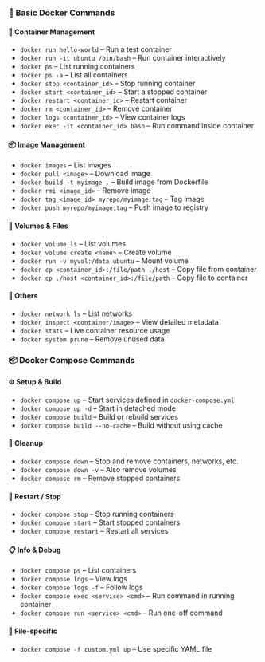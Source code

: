 ### 🐳 Basic Docker Commands

#### 🔧 **Container Management**

* `docker run hello-world` – Run a test container
* `docker run -it ubuntu /bin/bash` – Run container interactively
* `docker ps` – List running containers
* `docker ps -a` – List all containers
* `docker stop <container_id>` – Stop running container
* `docker start <container_id>` – Start a stopped container
* `docker restart <container_id>` – Restart container
* `docker rm <container_id>` – Remove container
* `docker logs <container_id>` – View container logs
* `docker exec -it <container_id> bash` – Run command inside container

#### 📦 **Image Management**

* `docker images` – List images
* `docker pull <image>` – Download image
* `docker build -t myimage .` – Build image from Dockerfile
* `docker rmi <image_id>` – Remove image
* `docker tag <image_id> myrepo/myimage:tag` – Tag image
* `docker push myrepo/myimage:tag` – Push image to registry

#### 📁 **Volumes & Files**

* `docker volume ls` – List volumes
* `docker volume create <name>` – Create volume
* `docker run -v myvol:/data ubuntu` – Mount volume
* `docker cp <container_id>:/file/path ./host` – Copy file from container
* `docker cp ./host <container_id>:/file/path` – Copy file to container

#### 🧰 **Others**

* `docker network ls` – List networks
* `docker inspect <container/image>` – View detailed metadata
* `docker stats` – Live container resource usage
* `docker system prune` – Remove unused data

### 📦 Docker Compose Commands

#### ⚙️ **Setup & Build**

* `docker compose up` – Start services defined in `docker-compose.yml`
* `docker compose up -d` – Start in detached mode
* `docker compose build` – Build or rebuild services
* `docker compose build --no-cache` – Build without using cache

#### 🧹 **Cleanup**

* `docker compose down` – Stop and remove containers, networks, etc.
* `docker compose down -v` – Also remove volumes
* `docker compose rm` – Remove stopped containers

#### 🔄 **Restart / Stop**

* `docker compose stop` – Stop running containers
* `docker compose start` – Start stopped containers
* `docker compose restart` – Restart all services

#### 📋 **Info & Debug**

* `docker compose ps` – List containers
* `docker compose logs` – View logs
* `docker compose logs -f` – Follow logs
* `docker compose exec <service> <cmd>` – Run command in running container
* `docker compose run <service> <cmd>` – Run one-off command

#### 📂 **File-specific**

* `docker compose -f custom.yml up` – Use specific YAML file

